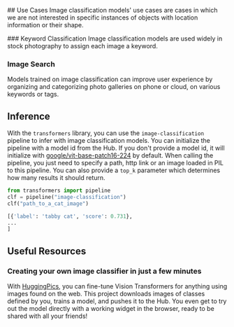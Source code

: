 ## Use Cases
Image classification models' use cases are cases in which we are not interested in specific instances of objects with location information or their shape. 

### Keyword Classification
Image classification models are used widely in stock photography to assign each image a keyword. 

### Image Search
Models trained on image classification can improve user experience by organizing and categorizing photo galleries on phone or cloud, on various keywords or tags.

## Inference
With the `transformers` library, you can use the `image-classification` pipeline to infer with image classification models. You can initialize the pipeline with a model id from the Hub. If you don't provide a model id, it will initialize with [google/vit-base-patch16-224](https://huggingface.co/google/vit-base-patch16-224) by default. When calling the pipeline, you just need to specify a path, http link or an image loaded in PIL to this pipeline. You can also provide a `top_k` parameter which determines how many results it should return.

```python
from transformers import pipeline
clf = pipeline("image-classification")
clf("path_to_a_cat_image")

[{'label': 'tabby cat', 'score': 0.731},
...
]
```

## Useful Resources

### Creating your own image classifier in just a few minutes
With [HuggingPics](https://github.com/nateraw/huggingpics), you can fine-tune Vision Transformers for anything using images found on the web. This project downloads images of classes defined by you, trains a model, and pushes it to the Hub. You even get to try out the model directly with a working widget in the browser, ready to be shared with all your friends!
